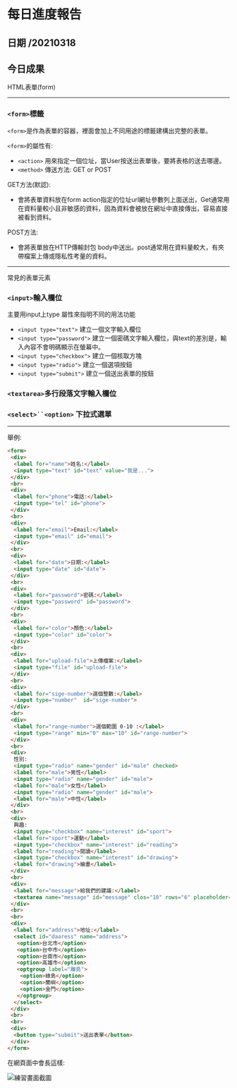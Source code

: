 每日進度報告
======
日期 /20210318
---
今日成果
---
HTML表單(form)
 

***
### `<form>`標籤
`<form>`是作為表單的容器，裡面會加上不同用途的標籤建構出完整的表單。

`<form>`的屬性有:

- `<action>` 用來指定一個位址，當User按送出表單後，要將表格的送去哪邊。
- `<method>` 傳送方法: GET or POST

GET方法(默認):

- 會將表單資料放在form action指定的位址url網址參數列上面送出，Get通常用在資料量較小且非敏感的資料，因為資料會被放在網址中直接傳出，容易直接被看到資料。

POST方法:

- 會將表單放在HTTP傳輸封包 body中送出。post通常用在資料量較大，有夾帶檔案上傳或隱私性考量的資料。

---
常見的表單元素
### `<input>`輸入欄位
主要用input上type 屬性來指明不同的用法功能

- `<input type="text">` 建立一個文字輸入欄位
- `<input type="password">` 建立一個密碼文字輸入欄位，與text的差別是，輸入內容不會明碼顯示在螢幕中。
- `<input type="checkbox">` 建立一個核取方塊
- `<input type="radio">` 建立一個選項按鈕
- `<input type="submit">` 建立一個送出表單的按鈕

### `<textarea>`多行段落文字輸入欄位

### `<select>``<option>` 下拉式選單

---
舉例:

```HTML
<form> 
 <div>
  <label for="name">姓名:</label>
  <input type="text" id="text" value="我是...">
 </div>
 <br>
 <div>
  <label for="phone">電話:</label>
  <input type="tel" id="phone">
 </div>
 <br>
 <div>
  <label for="email">Email:</label>
  <input type="email" id="email">
 </div>
 <br>
 <div>
  <label for="date">日期:</label>
  <input type="date" id="date">
 </div>
 <br>
 <div>
  <label for="password">密碼:</label>
  <input type="password" id="password">
 </div>
 <br>
 <div>
  <label for="color">顏色:</label>
  <input type="color" id="color">
 </div>
 <br>
 <div>
  <label for="upload-file">上傳檔案:</label>
  <input type="file" id="upload-file">
 </div>
 <br>
 <div>
  <label for="sige-number">選個整數:</label>
  <input type="number"  id="sige-number">
 </div>
 <br>
 <div>
  <label for="range-number">選個範圍 0-10 :</label>
  <input type="range" min="0" max="10" id="range-number">
 </div>
 <br>
 <div>
  性別:
  <input type="radio" name="gender" id="male" checked>
  <label for="male">男性</label>
  <input type="radio" name="gender" id="male">
  <label for="male">女性</label>
  <input type="radio" name="gender" id="male">
  <label for="male">中性</label>
 </div>
 <br>
 <div>
  興趣:
  <input type="checkbox" name="interest" id="sport">
  <label for="sport">運動</label>
  <input type="checkbox" name="interest" id="reading">
  <label for="reading">閱讀</label>
  <input type="checkbox" name="interest" id="drawing">
  <label for="drawing">繪畫</label>
 </div>
 <br>
 <div>
  <label for="message">給我們的建議:</label>
  <textarea name="message" id="message" clos="10" rows="6" placeholder="開始輸入會消失"></textarea>
 </div>
 <br>
 <br>
 <div>
  <label for="address">地址:</label>
  <select id="daaress" name="address">
   <option>台北市</option>
   <option>台中市</option>
   <option>台南市</option>
   <option>高雄市</option>
   <optgroup label="離島">
    <option>綠島</option>
    <option>蘭嶼</option>
    <option>金門</option>
   </optgroup>
  </select>
 </div>
 <br>
 <br>
 <div>
  <button type="submit">送出表單</button>
 </div>
</form>
```

在網頁面中會長這樣:

<img src="https://img.onl/TytsaM" alt="練習畫面截圖">
